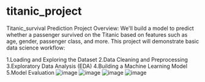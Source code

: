 # titanic_project
Titanic_survival Prediction
Project Overview:
We'll build a model to predict whether a passenger survived on the Titanic based on features such as age, gender, passenger class, and more. This project will demonstrate basic data science workflow:

1.Loading and Exploring the Dataset
2.Data Cleaning and Preprocessing
3.Exploratory Data Analysis (EDA)
4.Building a Machine Learning Model
5.Model Evaluation
![image](https://github.com/user-attachments/assets/d4b26da6-3c3a-4cd2-93c2-98c2fef66a6e)
![image](https://github.com/user-attachments/assets/58457424-8c6d-4b40-8b2a-f4e5d8b431bb)
![image](https://github.com/user-attachments/assets/765df5b2-0f96-4334-8e44-c011d470b63c)
![image](https://github.com/user-attachments/assets/3322f5c8-6dfa-426b-bfef-daf9a9dd9126)


